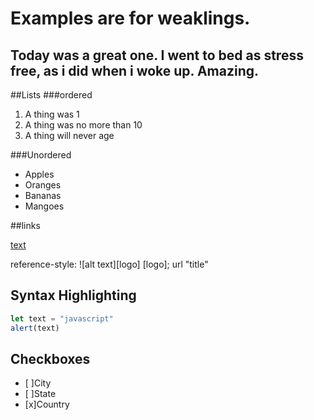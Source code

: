 # Examples are for weaklings.
## Today was a great one. I went to bed as stress free, as i did when i woke up. Amazing. 

##Lists
###ordered
1. A thing was 1
1. A thing was no more than 10
1. A thing will never age

###Unordered
- Apples
- Oranges
- Bananas
- Mangoes

##links

[text](Link "Title")

<!-- ## Images
Inline-style:
![alt text](url "Title")
-->

reference-style:
![alt text][logo]
[logo]; url "title"

## Syntax Highlighting
```javascript
let text = "javascript"
alert(text)
```
## Checkboxes
- [ ]City
- [ ]State
- [x]Country